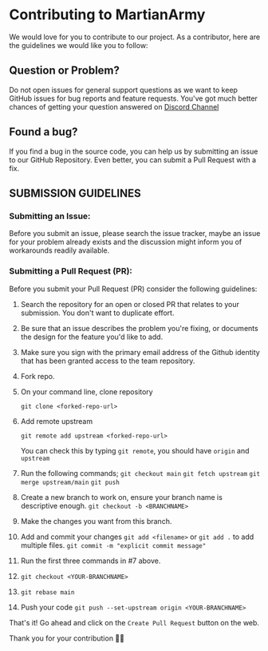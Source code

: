 # Contributing to MartianArmy

We would love for you to contribute to our project. As a contributor, here are the guidelines we would like you to follow:

## Question or Problem?

Do not open issues for general support questions as we want to keep GitHub issues for bug reports and feature requests. You've got much better chances of getting your question answered on [Discord Channel](https://discord.gg/p2HJuwDFt7)

## Found a bug?

If you find a bug in the source code, you can help us by submitting an issue to our GitHub Repository. Even better, you can submit a Pull Request with a fix.

## SUBMISSION GUIDELINES

### Submitting an Issue:

Before you submit an issue, please search the issue tracker, maybe an issue for your problem already exists and the discussion might inform you of workarounds readily available.

### Submitting a Pull Request (PR):

Before you submit your Pull Request (PR) consider the following guidelines:

1. Search the repository for an open or closed PR that relates to your submission. You don't want to duplicate effort.

2. Be sure that an issue describes the problem you're fixing, or documents the design for the feature you'd like to add.

3. Make sure you sign with the primary email address of the Github identity that has been granted access to the team repository.

4. Fork repo.

5. On your command line, clone repository
   ```
   git clone <forked-repo-url>
   ```
6. Add remote upstream

   ```
   git remote add upstream <forked-repo-url>
   ```

   You can check this by typing `git remote`, you should have `origin` and `upstream`

7. Run the following commands;
   `git checkout main`
   `git fetch upstream`
   `git merge upstream/main`
   `git push`

8. Create a new branch to work on, ensure your branch name is descriptive enough.
   `git checkout -b <BRANCHNAME>`

9. Make the changes you want from this branch.

10. Add and commit your changes
    `git add <filename>` or `git add .` to add multiple files.
    `git commit -m "explicit commit message"`

11. Run the first three commands in #7 above.

12. `git checkout <YOUR-BRANCHNAME>`

13. `git rebase main`

14. Push your code
    `git push --set-upstream origin <YOUR-BRANCHNAME>`

That's it! Go ahead and click on the `Create Pull Request` button on the web.

Thank you for your contribution 🚀🚀
